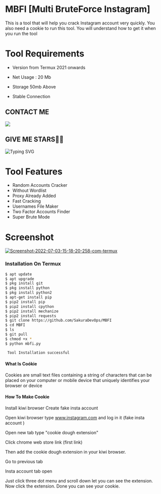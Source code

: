 
# MBFI [Multi BruteForce Instagram]
 
This is a tool that will help you crack Instagram account very quickly.  You also need a cookie to run this tool.  You will understand how to get it when you run the tool

#

# Tool Requirements 

+ Version from Termux 2021 onwards

 + Net Usage : 20 Mb

+ Storage 50mb Above

+ Stable Connection

## CONTACT ME

[![](https://img.shields.io/badge/Github-black?logo=Github&logoColor=black&labelColor=white)](https://github.com/SakuraDevOps)



## GIVE ME STARS🌟🌟

![Typing SVG](https://readme-typing-svg.herokuapp.com?lines=Selamat+Bersenang-senang....!+)





# Tool Features

+ Random Accounts Cracker
+ Without Wordlist
+ Proxy Already Added
+ Fast Cracking
+ Usernames File Maker
+ Two Factor Accounts Finder
+ Super Brute Mode



# Screenshot
<a href="https://ibb.co/Yjyt6hp"><img src="https://i.ibb.co/DK87NQ5/Screenshot-2022-07-03-15-18-20-258-com-termux.jpg" alt="Screenshot-2022-07-03-15-18-20-258-com-termux" border="0"></a>


### Installation On Termux
 
 
```bash
$ apt update
$ apt upgrade
$ pkg install git
$ pkg install python
$ pkg install python2
$ apt-get install pip
$ pip2 install pip
$ pip2 install cpython
$ pip2 install mechanize
$ pip2 install requests
$ git clone https://github.com/SakuraDevOps/MBFI
$ cd MBFI
$ ls
$ git pull
$ chmod +x *
$ python mbfi.py

 Tool Installation successful

```

#### What Is Coókie

Cookies are small text files containing a string of characters that can be placed on your computer or mobile device that uniquely identifies your browser or device


#### How To Make Cookie

Install kiwi browser
Create fake insta account 

Open kiwi browser type www.instagram.com and log in it (fake insta account )

Open new tab type "cookie dough extension" 

Click chrome web store link (first link)

Then add the cookie dough extension in your kiwi browser. 

Go to previous tab 

Insta account tab open 

Just click three dot menu and scroll down let you can see the extension. Now click the extension. Done you can see your cookie.


